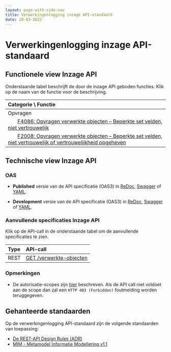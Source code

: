 ```yaml
---
layout: page-with-side-nav
title: Verwerkingenlogging inzage API-standaard
date: 28-03-2022
---
```


# Verwerkingenlogging inzage API-standaard

## Functionele view Inzage API

Onderstaande tabel beschrijft de door de inzage API geboden functies. Klik op de naam van de functie voor de beschrijving.

| Categorie \ Functie  |
| :----------- |
| Opvragen | 
| &nbsp;&nbsp;&nbsp;&nbsp;&nbsp;&nbsp; [F4086: Opvragen verwerkte objecten – Beperkte set velden, niet vertrouwelijk](../achtergronddocumentatie/ontwerp/artefacten/4086.md) |
| &nbsp;&nbsp;&nbsp;&nbsp;&nbsp;&nbsp; [F2008: Opvragen verwerkte objecten – Beperkte set velden, niet vertrouwelijk of vertrouwelijkheid opgeheven](../achtergronddocumentatie/ontwerp/artefacten/2008.md) |

## Technische view Inzage API

### OAS

- **Published** versie van de API specificatie (OAS3) in
  [ReDoc](http://redocly.github.io/redoc/?url=https://raw.githubusercontent.com/VNG-Realisatie/gemma-verwerkingenlogging/master/docs/api-read/oas-specification/logging-verwerkingen-api/openapi.yaml),
  [Swagger](https://petstore.swagger.io/?url=https://raw.githubusercontent.com/VNG-Realisatie/gemma-verwerkingenlogging/master/docs/api-read/oas-specification/logging-verwerkingen-api/openapi.yaml) of
  [YAML](https://raw.githubusercontent.com/VNG-Realisatie/gemma-verwerkingenlogging/master/docs/api-read/oas-specification/logging-verwerkingen-api/openapi.yaml).

- **Development** versie van de API specificatie (OAS3) in
  [ReDoc](http://redocly.github.io/redoc/?url=https://raw.githubusercontent.com/VNG-Realisatie/gemma-verwerkingenlogging/develop/docs/api-read/oas-specification/logging-verwerkingen-api/openapi.yaml),
  [Swagger](https://petstore.swagger.io/?url=https://raw.githubusercontent.com/VNG-Realisatie/gemma-verwerkingenlogging/develop/docs/api-read/oas-specification/logging-verwerkingen-api/openapi.yaml) of
  [YAML](https://raw.githubusercontent.com/VNG-Realisatie/gemma-verwerkingenlogging/develop/docs/api-read/oas-specification/logging-verwerkingen-api/openapi.yaml).

### Aanvullende specificaties Inzage API

Klik op de API-call in de onderstaande tabel om de aanvullende specificaties te zien.

| Type | API-call |
| :---- | :------- |
| REST | [GET /verwerkte-objecten](./aanvullendespecificatie-verwerkteobjecten-get.md) |

### Opmerkingen
- De autorisatie-scopes zijn [hier](./oas-specification/logging-verwerkingen-api/scopes.md) beschreven. Als de API call niet voldoet aan de scope dan zal een `HTTP 403 (Forbidden)` foutmelding worden teruggegeven.

## Gehanteerde standaarden
Op de verwerkingenlogging API-standaard zijn de volgende standaarden van toepassing:
- [De REST-API Design Rules (ADR)](https://forumstandaardisatie.nl/open-standaarden/rest-api-design-rules)
- [MIM - Metamodel Informatie Modellering v1.1](https://docs.geostandaarden.nl/mim/mim/)
